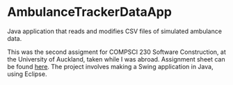 # AmbulanceTrackerDataApp
Java application that reads and modifies CSV files of simulated ambulance data. 

This was the second assigment for COMPSCI 230 Software Construction, at the University of Auckland, taken while I was abroad. 
Assignment sheet can be found [here](COMPSCI230A3_2016S2-v3.pdf). The project involves making a Swing application in Java, using Eclipse.

